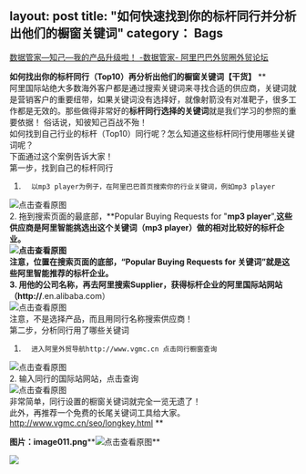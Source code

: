 layout: post
title: "如何快速找到你的标杆同行并分析出他们的橱窗关键词"
category： Bags
---

[数据管家—知己—我的产品升级啦！ -数据管家- 阿里巴巴外贸圈外贸论坛](http://waimaoquan.alibaba.com/bbs/read-htm-tid-2434037-1-fid-205.html)

**如何找出你的标杆同行（Top10）再分析出他们的橱窗关键词【干货】** **  
阿里国际站绝大多数海外客户都是通过搜索关键词来寻找合适的供应商，关键词就是营销客户的重要纽带，如果关键词没有选择好，就像射箭没有对准靶子，很多工作都是无效的。那些做得非常好的**标杆同行选择的关键词**就是我们学习的参照的重要依据！ 俗话说，知彼知己百战不殆！   
如何找到自己行业的标杆（Top10）同行呢？怎么知道这些标杆同行使用哪些关键词呢？   
下面通过这个案例告诉大家！   
第一步，找到自己的标杆同行   
1.       以mp3 player为例子，在阿里巴巴首页搜索你的行业关键词，例如mp3 player   
![](http://mmbiz.qpic.cn/mmbiz/k2ulUXSaelJ5ksKFDBp1ricABibeRqrzrT6w7LuWHbW8nkzJuumnRVa4viaNIyoUia7iceoNz3au8gN4AmNJgfCXsibQ/640?wx_fmt=png&tp=webp&wxfrom=5&wx_lazy=1 "点击查看原图")   
2.       拖到搜索页面的最底部，**Popular Buying Requests for "****mp3 player****",**这些供应商是阿里智能挑选出这个关键词（mp3 player）做的相对比较好的标杆企业。   
![](http://mmbiz.qpic.cn/mmbiz/k2ulUXSaelJ5ksKFDBp1ricABibeRqrzrT9woulGkt3LlI6T3NKs5MpCYokeRROZ9ibOiaO8fQFUIc3rzGe2Ys4CUQ/640?wx_fmt=png&tp=webp&wxfrom=5&wx_lazy=1 "点击查看原图")  
注意，位置在搜索页面的底部，“**Popular Buying Requests for** **关键词”就是这些阿里智能推荐的标杆企业。**   
3.       用他的公司名称，再去阿里搜索Supplier，获得标杆企业的阿里国际站网站（http://**.en.alibaba.com）   
![](http://mmbiz.qpic.cn/mmbiz/k2ulUXSaelJ5ksKFDBp1ricABibeRqrzrT7jhFmqBsLV7p1ichsBhblQ0tc8ay02iaCrZnza4IBGpsTwKwZaWuGkUg/640?wx_fmt=png&tp=webp&wxfrom=5&wx_lazy=1 "点击查看原图")  
注意，不是选择产品，而且用同行名称搜索供应商！   
第二步，分析同行用了哪些关键词   
1.       进入阿里外贸导航http://www.vgmc.cn 点击同行橱窗查询   
![](http://mmbiz.qpic.cn/mmbiz/k2ulUXSaelJ5ksKFDBp1ricABibeRqrzrTLoXibupq8m1D3q4J3sd8t3WLsYZB27AYVKGicicdpr4Yicznon5z0bsFog/640?wx_fmt=png&tp=webp&wxfrom=5&wx_lazy=1 "点击查看原图")  
2.       输入同行的国际站网站，点击查询   
![](http://mmbiz.qpic.cn/mmbiz/k2ulUXSaelJ5ksKFDBp1ricABibeRqrzrTTfGlVyfuiavTw6r37gGBBPq6Wf8U7oXPqD4qydjFI4ibmHbQMaC4ENbA/640?wx_fmt=png&tp=webp&wxfrom=5&wx_lazy=1 "点击查看原图")  
非常简单，同行设置的橱窗关键词就完全一览无遗了！   
此外，再推荐一个免费的长尾关键词工具给大家。   
http://www.vgmc.cn/seo/longkey.html   **

**图片：image011.png****![](http://mmbiz.qpic.cn/mmbiz/k2ulUXSaelJ5ksKFDBp1ricABibeRqrzrTCaDlTicvPs7CIicLkiaZ47X4UWaKut8mhkhic6ZLkHI6jQ8S9B4M8Bhchg/640?wx_fmt=png&tp=webp&wxfrom=5&wx_lazy=1 "点击查看原图")**  

**![](http://mmbiz.qpic.cn/mmbiz/k2ulUXSaelKGkT4ic9WoWOhSTAd2WppsnnHYYo6aj9wc43a1g1tm3eXp7Znicxnhlk3M2Zutab5aKZkPpYaol85Q/640?wx_fmt=jpeg&tp=webp&wxfrom=5&wx_lazy=1)**